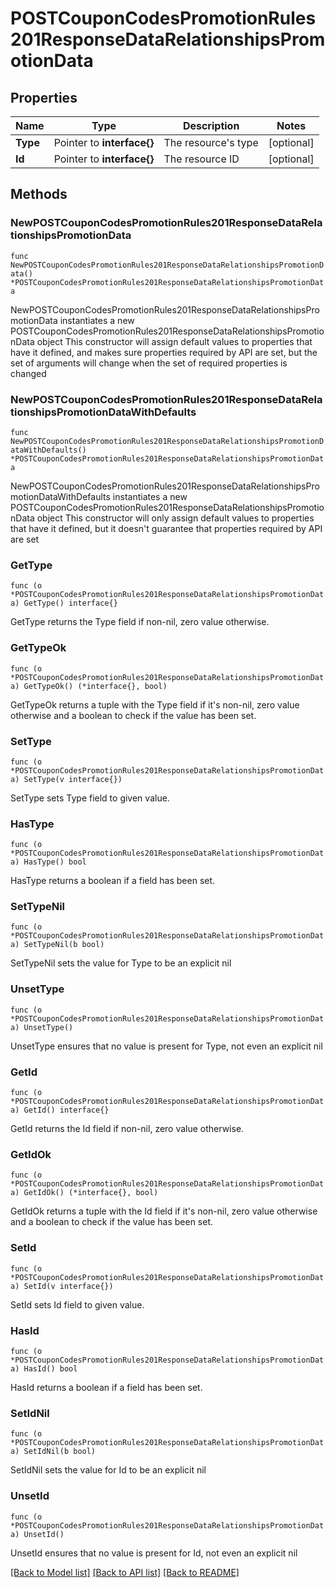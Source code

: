 # POSTCouponCodesPromotionRules201ResponseDataRelationshipsPromotionData

## Properties

Name | Type | Description | Notes
------------ | ------------- | ------------- | -------------
**Type** | Pointer to **interface{}** | The resource&#39;s type | [optional] 
**Id** | Pointer to **interface{}** | The resource ID | [optional] 

## Methods

### NewPOSTCouponCodesPromotionRules201ResponseDataRelationshipsPromotionData

`func NewPOSTCouponCodesPromotionRules201ResponseDataRelationshipsPromotionData() *POSTCouponCodesPromotionRules201ResponseDataRelationshipsPromotionData`

NewPOSTCouponCodesPromotionRules201ResponseDataRelationshipsPromotionData instantiates a new POSTCouponCodesPromotionRules201ResponseDataRelationshipsPromotionData object
This constructor will assign default values to properties that have it defined,
and makes sure properties required by API are set, but the set of arguments
will change when the set of required properties is changed

### NewPOSTCouponCodesPromotionRules201ResponseDataRelationshipsPromotionDataWithDefaults

`func NewPOSTCouponCodesPromotionRules201ResponseDataRelationshipsPromotionDataWithDefaults() *POSTCouponCodesPromotionRules201ResponseDataRelationshipsPromotionData`

NewPOSTCouponCodesPromotionRules201ResponseDataRelationshipsPromotionDataWithDefaults instantiates a new POSTCouponCodesPromotionRules201ResponseDataRelationshipsPromotionData object
This constructor will only assign default values to properties that have it defined,
but it doesn't guarantee that properties required by API are set

### GetType

`func (o *POSTCouponCodesPromotionRules201ResponseDataRelationshipsPromotionData) GetType() interface{}`

GetType returns the Type field if non-nil, zero value otherwise.

### GetTypeOk

`func (o *POSTCouponCodesPromotionRules201ResponseDataRelationshipsPromotionData) GetTypeOk() (*interface{}, bool)`

GetTypeOk returns a tuple with the Type field if it's non-nil, zero value otherwise
and a boolean to check if the value has been set.

### SetType

`func (o *POSTCouponCodesPromotionRules201ResponseDataRelationshipsPromotionData) SetType(v interface{})`

SetType sets Type field to given value.

### HasType

`func (o *POSTCouponCodesPromotionRules201ResponseDataRelationshipsPromotionData) HasType() bool`

HasType returns a boolean if a field has been set.

### SetTypeNil

`func (o *POSTCouponCodesPromotionRules201ResponseDataRelationshipsPromotionData) SetTypeNil(b bool)`

 SetTypeNil sets the value for Type to be an explicit nil

### UnsetType
`func (o *POSTCouponCodesPromotionRules201ResponseDataRelationshipsPromotionData) UnsetType()`

UnsetType ensures that no value is present for Type, not even an explicit nil
### GetId

`func (o *POSTCouponCodesPromotionRules201ResponseDataRelationshipsPromotionData) GetId() interface{}`

GetId returns the Id field if non-nil, zero value otherwise.

### GetIdOk

`func (o *POSTCouponCodesPromotionRules201ResponseDataRelationshipsPromotionData) GetIdOk() (*interface{}, bool)`

GetIdOk returns a tuple with the Id field if it's non-nil, zero value otherwise
and a boolean to check if the value has been set.

### SetId

`func (o *POSTCouponCodesPromotionRules201ResponseDataRelationshipsPromotionData) SetId(v interface{})`

SetId sets Id field to given value.

### HasId

`func (o *POSTCouponCodesPromotionRules201ResponseDataRelationshipsPromotionData) HasId() bool`

HasId returns a boolean if a field has been set.

### SetIdNil

`func (o *POSTCouponCodesPromotionRules201ResponseDataRelationshipsPromotionData) SetIdNil(b bool)`

 SetIdNil sets the value for Id to be an explicit nil

### UnsetId
`func (o *POSTCouponCodesPromotionRules201ResponseDataRelationshipsPromotionData) UnsetId()`

UnsetId ensures that no value is present for Id, not even an explicit nil

[[Back to Model list]](../README.md#documentation-for-models) [[Back to API list]](../README.md#documentation-for-api-endpoints) [[Back to README]](../README.md)


